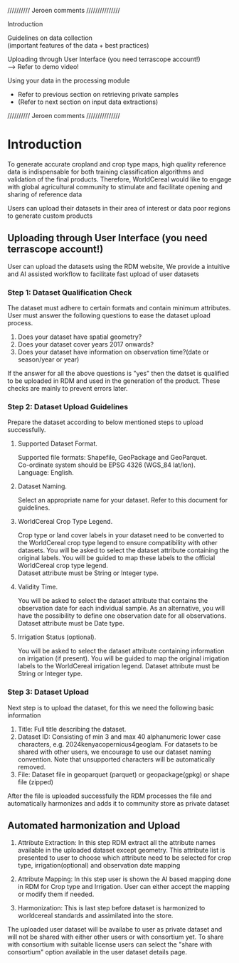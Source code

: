 ////////// Jeroen comments ///////////////  
  
Introduction  

Guidelines on data collection  
(important features of the data + best practices)  

Uploading through User Interface (you need terrascope account!)  
-->	Refer to demo video!  

Using your data in the processing module  
-	Refer to previous section on retrieving private samples  
-	(Refer to next section on input data extractions)  

////////// Jeroen comments ///////////////

# Introduction

To generate accurate cropland and crop type maps, high quality reference data is indispensable for both training classification algorithms and validation of the final products. Therefore, WorldCereal would like to engage with global agricultural community to stimulate and facilitate opening and sharing of reference data  

Users can upload their datasets in their area of interest or data poor regions to generate custom products  

## Uploading through User Interface (you need terrascope account!) 
User can upload the datasets using the RDM website, We provide a intuitive and AI assisted workflow to facilitate fast upload of user datasets

### Step 1: Dataset Qualification Check

The dataset must adhere to certain formats and contain minimum attributes. User must answer the following questions to ease the dataset upload process.  
1. Does your dataset have spatial geometry?  
2. Does your dataset cover years 2017 onwards?  
3. Does your dataset have information on observation time?(date or season/year or year)

If the answer for all the above questions is "yes" then the datset is qualified to be uploaded in RDM and used in the generation of the product. These checks are mainly to prevent errors later.  

### Step 2: Dataset Upload Guidelines

Prepare the dataset according to below mentioned steps to upload successfully.  
1. Supported Dataset Format.  
  
    Supported file formats: Shapefile, GeoPackage and GeoParquet.  
    Co-ordinate system should be EPSG 4326 (WGS_84 lat/lon).  
    Language: English.  

2. Dataset Naming.  

    Select an appropriate name for your dataset. Refer to this document for guidelines.  

3. WorldCereal Crop Type Legend.  

    Crop type or land cover labels in your dataset need to be converted to the WorldCereal crop type legend to ensure compatibility with other datasets. You will be asked to select the dataset attribute containing the original labels. You will be guided to map these labels to the official WorldCereal crop type legend.    
    Dataset attribute must be String or Integer type.  

4. Validity Time.  
 
    You will be asked to select the dataset attribute that contains the observation date for each individual sample. As an alternative, you will have the possibility to define one observation date for all observations.  
    Dataset attribute must be Date type.  

5. Irrigation Status (optional).  

    You will be asked to select the dataset attribute containing information on irrigation (if present). You will be guided to map the original irrigation labels to the WorldCereal irrigation legend.
    Dataset attribute must be String or Integer type.


### Step 3: Dataset Upload

 Next step is to upload the dataset, for this we need the following basic information  

 1. Title: Full title describing the dataset.
 2. Dataset ID: Consisting of min 3 and max 40 alphanumeric lower case characters, e.g. 2024kenyacopernicus4geoglam. For datasets to be shared with other users, we encourage to use our dataset naming convention. Note that unsupported characters will be automatically removed.
 3. File: Dataset file in geoparquet (parquet) or geopackage(gpkg) or shape file (zipped)  

After the file is uploaded successfully the RDM processes the file and automatically harmonizes and adds it to community store as private dataset

## Automated harmonization and Upload

1. Attribute Extraction: In this step RDM extract all the attribute names available in the uploaded dataset except geometry. This attribute list is presented to user to choose which attribute need to be selected for crop type, irrigation(optional) and observation date mapping  

2. Attribute Mapping: In this step user is shown the AI based mapping done in RDM for Crop type and Irrigation. User can either accept the mapping or modify them if needed. 

3. Harmonization: This is last step before dataset is harmonized to worldcereal standards and assimilated into the store.  

The uploaded user dataset will be availabe to user as private dataset and will not be shared with either other users or with consortium yet. To share with consortium with suitable license users can select the "share with consortium" option available in the user dataset details page.  
